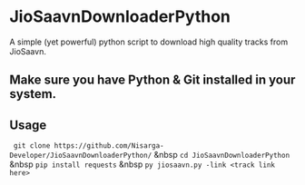 # JioSaavnDownloaderPython
A simple (yet powerful) python script to download high quality tracks from JioSaavn. 
## Make sure you have Python & Git installed in your system.
## Usage
`` git clone https://github.com/Nisarga-Developer/JioSaavnDownloaderPython/``
&nbsp
`` cd JioSaavnDownloaderPython ``
&nbsp
`` pip install requests ``
&nbsp
`` py jiosaavn.py -link <track link here> ``
